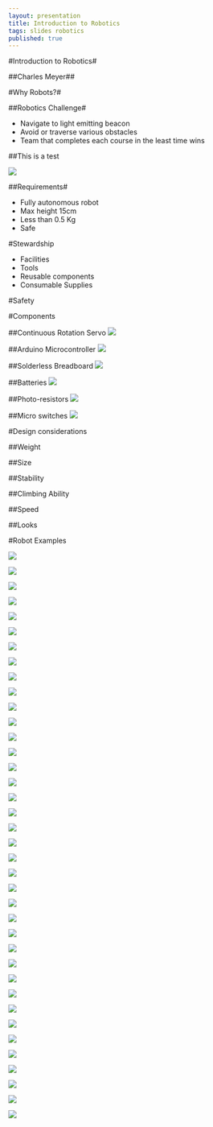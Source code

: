 ```yaml
---
layout: presentation
title: Introduction to Robotics
tags: slides robotics
published: true
---
```


<section>

#Introduction to Robotics#

##Charles Meyer##
</section>
<section>

#Why Robots?#

</section>
<section>

##Robotics Challenge#

* Navigate to light emitting beacon
* Avoid or traverse various obstacles
* Team that completes each course in the least time wins

</section>
<section>

##This is a test

![](/slides/robotbuilding/Image.jpg)

</section>
<section>

##Requirements#

* Fully autonomous robot
* Max height 15cm
* Less than 0.5 Kg
* Safe

</section>
<section>

#Stewardship

* Facilities
* Tools
* Reusable components
* Consumable Supplies

</section>
<section>

#Safety

</section>
<section>

#Components

</section>
<section>

##Continuous Rotation Servo
![](HX5010.jpg)

</section>
<section>

##Arduino Microcontroller
![](25086.jpg)

</section>
<section>

##Solderless Breadboard
![](BB-32620.JPG)

</section>
<section>

##Batteries
![](BC4AAW_sml.jpg)

</section>
<section>

##Photo-resistors
![](PDV-P8103_sml.jpg)

</section>
<section>

##Micro switches
![](ZMA00A150L04PC_sml.jpg)

</section>
<section>

#Design considerations

</section>
<section>

##Weight

</section>
<section>

##Size

</section>
<section>

##Stability

</section>
<section>

##Climbing Ability

</section>
<section>

##Speed

</section>
<section>

##Looks 

</section>
<section>

#Robot Examples

</section>
<section>

![](MG_1175_thumb_1.jpg)

</section>
<section>

![](webcam_assembly2.jpg)

</section>
<section>

![](NewSensorBot.gif)

</section>
<section>

![](Robot_06.jpg)

</section>
<section>

![](F6FTB0RHPG4OIT0.MEDIUM.jpg)

</section>
<section>

![](2786011389_9e87cb7752.jpg)

</section>
<section>

![](budget-robotics-scooterbot.jpg)

</section>
<section>

![](F7QEJRFHWE9VQ6A.MEDIUM.jpg)

</section>
<section>

![](FUCD4I1HUTNMPG7.MEDIUM.jpg)

</section>
<section>

![](F6STHBOHQI6ZSF9.LARGE.jpg)

</section>
<section>

![](robotshop-robot-rover-development-platform-arduino-rubber-tracks-2.jpg)

</section>
<section>

![](FO5NZSNH1KHA8CR.MEDIUM.jpg)

</section>
<section>

![](budget-robotics-tankbot-servo.jpg)

</section>
<section>

![](2Wheel.png)

</section>
<section>

![](F47OFVEHO235SL3.MEDIUM.jpg)

</section>
<section>

![](FWDMINTHO7XFLCE.MEDIUM.jpg)

</section>
<section>

![](diy-servo-robot.jpg)

</section>
<section>

![](Image68.jpg)

</section>
<section>

![](maxresdefault.jpg)

</section>
<section>

![](CAD1.jpg)

</section>
<section>

![](82062_Revolver_Black_wheels_on_rubber_tires.jpg)

</section>
<section>

![](dscn3061.jpg)

</section>
<section>

![](RobotServoWheel.jpg)

</section>
<section>

![](images.jpg)

</section>
<section>

![](687474703a2f2f692e696d6775722e636f6d2f58734f50552e6a7067.jpg)

</section>
<section>

![](pict0407ej6.jpg)

</section>
<section>

![](sbs_8.JPG)

</section>
<section>

![](solarbotics-servo-wheel-large.jpg)

</section>
<section>

![](0027.PNG)

</section>
<section>

![](F9DECI1FN82X0YK.MEDIUM.jpg)

</section>
<section>

![](woodwheel.jpg)

</section>
<section>

![](DSC04915.JPG)

</section>
<section>

![](Clean_room_ball_transfer_unit_ball_caster.jpg)

</section>
<section>

![](Adding_the_Front_Caster-364.gif)

</section>
<section>

![](dscn3065.jpg)

</section>
<section>

![](FH9I2KLHTNO6VYY.MEDIUM.jpg)

</section>
<section>

![](original_524422_bgfgrkg_rhhmni2gkmxtsrcfa.jpg)

</section>
<section>

![](under.jpg)

</section>